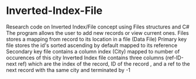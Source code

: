 # Inverted-Index-File
Research code on Inverted Index/File concept using Files structures and C#
The program allows the user to add new records or view current ones.
Files stores a mapping from record to its location in a file (Data File)
Primary key file stores the id's sorted ascending by default mapped to its reference
Secondary key file contains a column index (City) mapped to number of occurences of this city
Inverted Index file contains three columns (ref-ID-next ref) which are the index of the record, ID of the record , and a ref to the next record with tha same city and terminated by -1
